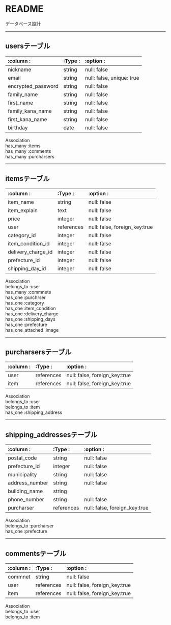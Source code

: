 # README

データベース設計
*****

usersテーブル
------------------------------------------------------------------------
|:column               :|:Type                :|:option                :|
|:----------------------|:---------------------|:-----------------------|
|nickname               |string                |null: false             |
|email                  |string                |null: false, unique: true       |
|encrypted_password     |string                |null: false             |
|family_name            |string                |null: false             |
|first_name             |string                |null: false             |
|family_kana_name       |string                |null: false             |
|first_kana_name        |string                |null: false             |
|birthday               |date                  |null: false             |

Association  
has_many :items  
has_many :comments  
has_many :purcharsers  


*****
itemsテーブル
------------------------------------------------------------------------
|:column               :|:Type                :|:option                :|
|:----------------------|:---------------------|:-----------------------|
|item_name              |string                |null: false             |
|item_explain           |text                  |null: false             |
|price                  |integer               |null: false             |
|user                   |references            |null: false, foreign_key:true|
|category_id            |integer               |null: false             |
|item_condition_id      |integer               |null: false             |
|delivery_charge_id     |integer               |null: false             |
|prefecture_id          |integer               |null: false             |
|shipping_day_id        |integer               |null: false             |

Association  
belongs_to :user  
has_many :commnets  
has_one :purchrser  
has_one :category  
has_one :item_condition  
has_one :delivery_charge  
has_one :shipping_days  
has_one :prefecture  
has_one_attached :image  

*****
purcharsersテーブル
------------------------------------------------------------------------
|:column               :|:Type                :|:option                :|
|:----------------------|:---------------------|:-----------------------|
|user                   |references            |null: false, foreign_key:true|
|item                   |references            |null: false, foreign_key:true|

Association  
belongs_to :user  
belongs_to :item  
has_one :shipping_address  

*****
shipping_addressesテーブル
------------------------------------------------------------------------
|:column               :|:Type                :|:option                :|
|:----------------------|:---------------------|:-----------------------|
|postal_code            |string                |null: false             |
|prefecture_id          |integer               |null: false             |
|municipality           |string                |null: false             |
|address_number         |string                |null: false             |
|building_name          |string                |                        |
|phone_number           |string                |null: false             |
|purcharser             |references            |null: false, foreign_key:true|

Association  
belongs_to :purcharser  
has_one :prefecture  

*****
commentsテーブル
------------------------------------------------------------------------
|:column               :|:Type                :|:option                :|
|:----------------------|:---------------------|:-----------------------|
|commnet                |string                |null: false             |
|user                   |references            |null: false, foreign_key:true|
|item                   |references            |null: false, foreign_key:true|

Association  
belongs_to :user  
belongs_to :item  


